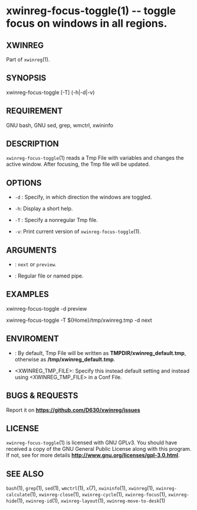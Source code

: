 xwinreg-focus-toggle(1) -- toggle focus on windows in all regions.
===========================================================

## XWINREG
Part of `xwinreg`(1).
## SYNOPSIS
xwinreg-focus-toggle [-T] (-h|-d|-v)
## REQUIREMENT
GNU bash, GNU sed, grep, wmctrl, xwininfo
## DESCRIPTION
`xwinreg-focus-toggle`(1) reads a Tmp File with variables and changes the active window. After focusing, the Tmp file will be updated.
## OPTIONS
* `-d` <ODIREC>:
 Specify, in which direction the windows are toggled.

* `-h`:
 Display a short help.

* `-T` <FILE>:
 Specify a nonregular Tmp file.

* `-v`:
 Print current version of `xwinreg-focus-toggle`(1).

## ARGUMENTS
* <ODIREC>:
 `next` or `preview`.

* <FILE>:
 Regular file or named pipe.

## EXAMPLES
 xwinreg-focus-toggle -d preview

 xwinreg-focus-toggle -T ${Home}/tmp/xwinreg.tmp -d next

## ENVIROMENT
* <TMPDIR>:
 By default, Tmp File will be written as **TMPDIR/xwinreg_default.tmp**, otherwise as **/tmp/xwinreg_default.tmp**.

* <XWINREG_TMP_FILE>:
 Specify this instead default setting and instead using <XWINREG_TMP_FILE> in a Conf File.

## BUGS & REQUESTS
Report it on **https://github.com/D630/xwinreg/issues**
## LICENSE
`xwinreg-focus-toggle`(1) is licensed with GNU GPLv3. You should have received a copy of the GNU General Public License along with this program. If not, see for more details **http://www.gnu.org/licenses/gpl-3.0.html**.
## SEE ALSO
`bash`(1), `grep`(1), `sed`(1), `wmctrl`(1), `x`(7), `xwininfo`(1), `xwinreg`(1), `xwinreg-calculate`(1), `xwinreg-close`(1), `xwinreg-cycle`(1), `xwinreg-focus`(1), `xwinreg-hide`(1), `xwinreg-id`(1), `xwinreg-layout`(1), `xwinreg-move-to-desk`(1)
